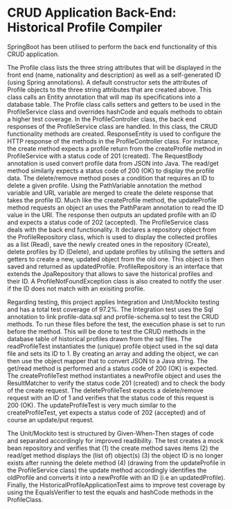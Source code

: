 # CRUD Application Back-End: Historical Profile Compiler

SpringBoot has been utilised to perform the back end functionality of this CRUD application. 

The Profile class lists the three string attributes that will be displayed in the front end (name, nationality and description) as well as a self-generated ID (using Spring annotations). A default constructor sets the attributes of Profile objects to the three string attributes that are created above. This class calls an Entity annotation that will map its specifications into a database table. The Profile class calls setters and getters to be used in the ProfileService class and overrides hashCode and equals methods to obtain a higher test coverage. In the ProfileController class, the back end responses of the ProfileService class are handled. In this class, the CRUD functionality methods are created. ResponseEntity is used to configure the HTTP response of the methods in the ProfileController class. For instance, the create method expects a profile return from the createProfile method in ProfileService with a status code of 201 (created). The RequestBody annotation is used convert profile data from JSON into Java. The read/get method similarly expects a status code of 200 (OK) to display the profile data. The delete/remove method poses a condition that requires an ID to delete a given profile. Using the PathVariable annotation the method variable and URL variable are merged to create the delete response that takes the profile ID. Much like the createProfile method, the updateProfile method requests an object an uses the PathParam annotation to read the ID value in the URI. The response then outputs an updated profile with an ID and expects a status code of 202 (accepted). The ProfileService class deals with the back end functionality. It declares a repository object from the ProfileRepository class, which is used to display the collected profiles as a list (Read), save the newly created ones in the repository (Create), delete profiles by ID (Delete), and update profiles by utilising the setters and getters to create a new, updated object from the old one. This object is then saved and returned as updatedProfile. ProfileRepository is an interface that extends the JpaRepository that allows to save the historical profiles and their ID. A ProfileNotFoundException class is also created to notify the user if the ID does not match with an exisiting profile. 

Regarding testing, this project applies Integration and Unit/Mockito testing and has a total test coverage of 97.2%. The Integration test uses the Sql annotation to link profile-data.sql and profile-schema.sql to test the CRUD methods. To run these files before the test, the execution phase is set to run before the method. This will be done to test the CRUD methods in the database table of historical profiles drawn from the sql files. The readProfileTest instantiates the (unique) profile object used in the sql data file and sets its ID to 1. By creating an array and adding the object, we can then use the object mapper that to convert JSON to a Java string. The get/read method is performed and a status code of 200 (OK) is expected. The createProfileTest method instantiates a newProfile object and uses the ResultMatcher to verify the status code 201 (created) and to check the body of the create request. The deleteProfileTest expects a delete/remove request with an ID of 1 and verifies that the status code of this request is 200 (OK). The updateProfileTest is very much similar to the createProfileTest, yet expects a status code of 202 (accepted) and of course an update/put request. 

The Unit/Mockito test is structured by Given-When-Then stages of code and separated accordingly for improved readibility. The test creates a mock bean repository and verifies that (1) the create method saves items (2) the read/get method displays the (list of) object(s) (3) the object ID is no longer exists after running the delete method (4) (drawing from the updateProfile in the ProfileService class) the update method accordingly identifies the oldProfile and converts it into a newProfile with an ID (i.e an updatedProfile). Finally, the HistoricalProfileApplicationTest aims to improve test coverage by using the EqualsVerifier to test the equals and hashCode methods in the ProfileClass.
